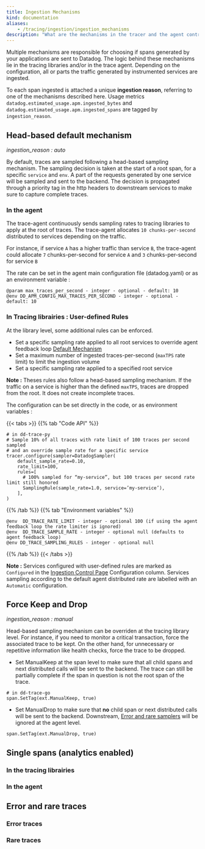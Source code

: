 ```yaml
---
title: Ingestion Mechanisms
kind: documentation
aliases:
    - /tracing/ingestion/ingestion_mechanisms
description: "What are the mechanisms in the tracer and the agent controlling the trace ingestion"
---
```


Multiple mechanisms are responsible for choosing if spans generated by your applications are sent to Datadog. The logic behind these mechanisms lie in the tracing libraries and/or in the trace agent. Depending on the configuration, all or parts the traffic generated by instrumented services are ingested.

To each span ingested is attached a unique **ingestion reason**, referring to one of the mechanisms described here. Usage metrics `datadog.estimated_usage.apm.ingested_bytes` and `datadog.estimated_usage.apm.ingested_spans` are tagged by `ingestion_reason`.

## Head-based default mechanism
_ingestion\_reason : auto_

By default, traces are sampled following a head-based sampling mechanism. The sampling decision is taken at the start of a root span, for a specific `service` and `env`. A part of the requests generated by one service will be sampled and sent to the backend. The decision is propagated through a priority tag in the http headers to downstream services to make sure to capture complete traces.

### In the agent

The trace-agent continuously sends sampling rates to tracing libraries to apply at the root of traces. The trace-agent allocates `10 chunks-per-second` distributed to services depending on the traffic.

For instance, if service `A` has a higher traffic than service `B`, the trace-agent could allocate `7` chunks-per-second for service `A` and `3` chunks-per-second for service `B`

The rate can be set in the agent main configuration file (datadog.yaml) or as an environment variable :
```
@param max_traces_per_second - integer - optional - default: 10
@env DD_APM_CONFIG_MAX_TRACES_PER_SECOND - integer - optional - default: 10
```

### In Tracing librairies : User-defined Rules

At the library level, some additional rules can be enforced.
- Set a specific sampling rate applied to all root services to override agent feedback loop [Default Mechanism](#default-mechanism)
- Set a maximum number of ingested traces-per-second (`maxTPS` rate limit) to limit the ingestion volume
- Set a specific sampling rate applied to a specified root service

**Note :** Theses rules also follow a head-based sampling mechanism. If the traffic on a service is higher than the defined `maxTPS`, traces are dropped from the root. It does not create incomplete traces.

The configuration can be set directly in the code, or as environment variables :

{{< tabs >}}
{{% tab "Code API" %}}

```
# in dd-trace-py
# Sample 10% of all traces with rate limit of 100 traces per second sampled
# and an override sample rate for a specific service
tracer.configure(sampler=DatadogSampler(
    default_sample_rate=0.10,
    rate_limit=100,
    rules=[
      # 100% sampled for “my-service”, but 100 traces per second rate limit still honored
      SamplingRule(sample_rate=1.0, service=’my-service’),
    ],
)
```

{{% /tab %}}
{{% tab "Environment variables" %}}

```
@env  DD_TRACE_RATE_LIMIT - integer - optional 100 (if using the agent feedback loop the rate limiter is ignored)
@env  DD_TRACE_SAMPLE_RATE - integer - optional null (defaults to agent feedback loop)
@env DD_TRACE_SAMPLING_RULES - integer - optional null
```

{{% /tab %}}
{{< /tabs >}}

**Note :** Services configured with user-defined rules are marked as `Configured` in the [Ingestion Control Page][1] Configuration column. Services sampling according to the default agent distributed rate are labelled with an `Automatic` configuration.

## Force Keep and Drop
_ingestion\_reason : manual_

Head-based sampling mechanism can be overriden at the tracing library level. For instance, if you need to monitor a critical transaction, force the associated trace to be kept. On the other hand, for unnecessary or repetitive information like health checks, force the trace to be dropped.

- Set ManualKeep at the span level to make sure that all child spans and next distributed calls will be sent to the backend. The trace can still be partially complete if the span in question is not the root span of the trace.
```
# in dd-trace-go
span.SetTag(ext.ManualKeep, true)
```
- Set ManualDrop to make sure that **no** child span or next distributed calls will be sent to the backend. Downstream, [Error and rare samplers](#error-and-rare-traces) will be ignored at the agent level.
```
span.SetTag(ext.ManualDrop, true)
```

## Single spans (analytics enabled)

### In the tracing librairies

### In the agent

## Error and rare traces

### Error traces

### Rare traces

[1]: /tracing/trace_ingestion/control_page
